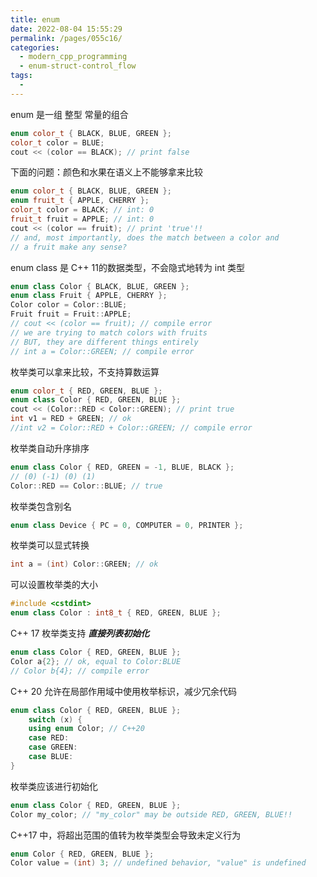 ```yaml
---
title: enum
date: 2022-08-04 15:55:29
permalink: /pages/055c16/
categories:
  - modern_cpp_programming
  - enum-struct-control_flow
tags:
  - 
---
```

enum 是一组 整型 常量的组合

```cpp
enum color_t { BLACK, BLUE, GREEN };
color_t color = BLUE;
cout << (color == BLACK); // print false
```

下面的问题：颜色和水果在语义上不能够拿来比较

```cpp
enum color_t { BLACK, BLUE, GREEN };
enum fruit_t { APPLE, CHERRY };
color_t color = BLACK; // int: 0
fruit_t fruit = APPLE; // int: 0
cout << (color == fruit); // print 'true'!!
// and, most importantly, does the match between a color and
// a fruit make any sense?
```

enum class 是 C++ 11的数据类型，不会隐式地转为 int 类型

```cpp
enum class Color { BLACK, BLUE, GREEN };
enum class Fruit { APPLE, CHERRY };
Color color = Color::BLUE;
Fruit fruit = Fruit::APPLE;
// cout << (color == fruit); // compile error
// we are trying to match colors with fruits
// BUT, they are different things entirely
// int a = Color::GREEN; // compile error
```

枚举类可以拿来比较，不支持算数运算

```cpp
enum color_t { RED, GREEN, BLUE };
enum class Color { RED, GREEN, BLUE };
cout << (Color::RED < Color::GREEN); // print true
int v1 = RED + GREEN; // ok
//int v2 = Color::RED + Color::GREEN; // compile error
```

枚举类自动升序排序

```cpp
enum class Color { RED, GREEN = -1, BLUE, BLACK };
// (0) (-1) (0) (1)
Color::RED == Color::BLUE; // true

```

枚举类包含别名

```cpp
enum class Device { PC = 0, COMPUTER = 0, PRINTER };
```

枚举类可以显式转换

```cpp
int a = (int) Color::GREEN; // ok
```

可以设置枚举类的大小

```cpp
#include <cstdint>
enum class Color : int8_t { RED, GREEN, BLUE };

```

C++ 17 枚举类支持 ***直接列表初始化***

```cpp
enum class Color { RED, GREEN, BLUE };
Color a{2}; // ok, equal to Color:BLUE
// Color b{4}; // compile error
```

C++ 20 允许在局部作用域中使用枚举标识，减少冗余代码

```cpp
enum class Color { RED, GREEN, BLUE };
    switch (x) {
    using enum Color; // C++20
    case RED:
    case GREEN:
    case BLUE:
}
```

枚举类应该进行初始化

```cpp
enum class Color { RED, GREEN, BLUE };
Color my_color; // "my_color" may be outside RED, GREEN, BLUE!!
```

C++17 中，将超出范围的值转为枚举类型会导致未定义行为

```cpp
enum Color { RED, GREEN, BLUE };
Color value = (int) 3; // undefined behavior, "value" is undefined
```
